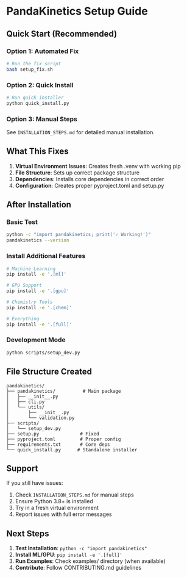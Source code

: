 # PandaKinetics Setup Guide

## Quick Start (Recommended)

### Option 1: Automated Fix
```bash
# Run the fix script
bash setup_fix.sh
```

### Option 2: Quick Install
```bash
# Run quick installer
python quick_install.py
```

### Option 3: Manual Steps
See `INSTALLATION_STEPS.md` for detailed manual installation.

## What This Fixes

1. **Virtual Environment Issues**: Creates fresh .venv with working pip
2. **File Structure**: Sets up correct package structure
3. **Dependencies**: Installs core dependencies in correct order
4. **Configuration**: Creates proper pyproject.toml and setup.py

## After Installation

### Basic Test
```bash
python -c "import pandakinetics; print('✓ Working!')"
pandakinetics --version
```

### Install Additional Features
```bash
# Machine Learning
pip install -e '.[ml]'

# GPU Support
pip install -e '.[gpu]'

# Chemistry Tools  
pip install -e '.[chem]'

# Everything
pip install -e '.[full]'
```

### Development Mode
```bash
python scripts/setup_dev.py
```

## File Structure Created

```
pandakinetics/
├── pandakinetics/          # Main package
│   ├── __init__.py
│   ├── cli.py
│   └── utils/
│       ├── __init__.py
│       └── validation.py
├── scripts/
│   └── setup_dev.py
├── setup.py               # Fixed
├── pyproject.toml         # Proper config
├── requirements.txt       # Core deps
└── quick_install.py      # Standalone installer
```

## Support

If you still have issues:
1. Check `INSTALLATION_STEPS.md` for manual steps
2. Ensure Python 3.8+ is installed
3. Try in a fresh virtual environment
4. Report issues with full error messages

## Next Steps

1. **Test Installation**: `python -c "import pandakinetics"`
2. **Install ML/GPU**: `pip install -e '.[full]'`
3. **Run Examples**: Check examples/ directory (when available)
4. **Contribute**: Follow CONTRIBUTING.md guidelines
